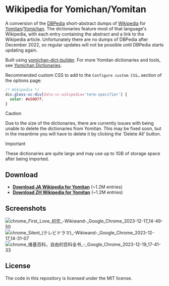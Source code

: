# Wikipedia for Yomichan/Yomitan

A conversion of the [DBPedia](https://dbpedia.org/) short-abstract dumps of
[Wikipedia](https://wikipedia.org/) for
[Yomitan](https://github.com/themoeway/yomitan)/[Yomichan](https://foosoft.net/projects/yomichan/).
The dictionaries feature most of that language's Wikipedia, with each entry
containing the abstract and a link to the Wikipedia article. Unfortunately there
are no dumps of DBPedia after December 2022, so regular updates will not be
possible until DBPedia starts updating again.

Built using
[yomichan-dict-builder](https://github.com/MarvNC/yomichan-dict-builder). For
more Yomitan dictionaries and tools, see
[Yomichan Dictionaries](https://github.com/MarvNC/yomichan-dictionaries).

Recommended custom CSS to add to the `Configure custom CSS…` section of the
options page:

```css
/* Wikipedia */
div.gloss-sc-div[data-sc-wikipedia='term-specifier'] {
  color: #e5007f;
}
```

<!-- prettier-ignore -->
> [!CAUTION] 
> Due to the size of the dictionaries, there are currently issues
> with being unable to delete the dictionaries from Yomitan. This may be fixed
> soon, but in the meantime you will have to delete it by clicking the 'Delete
> All' button.

<!-- prettier-ignore -->
> [!IMPORTANT] 
> These dictionaries are quite large and may use up to 1GB of
> storage space after being imported.

## Download

- **[Download JA Wikipedia for Yomitan](https://drive.google.com/open?id=12cNjVi6jl7t-7YR3Prleg9jqqBSlZ1e6&usp=drive_fs)**
  (~1.2M entries)
- **[Download ZH Wikipedia for Yomitan](https://drive.google.com/open?id=14VIQE88lyJaIp75nRi7w4Rva-zG1Yvta&usp=drive_fs)**
  (~1.2M entries)

## Screenshots

![chrome_First_Love_初恋_-_Wikiwand_-_Google_Chrome_2023-12-17_14-49-50](https://github.com/MarvNC/wikipedia-yomitan/assets/17340496/29c2d99a-ea26-4702-8bef-5c57ac37ece7)
![chrome_Silent_(テレビドラマ)_-_Wikiwand_-_Google_Chrome_2023-12-17_14-31-07](https://github.com/MarvNC/wikipedia-yomitan/assets/17340496/194dd4ca-c833-4cfd-9127-95a16669e445)
![chrome_维基百科，自由的百科全书_-_Google_Chrome_2023-12-19_17-41-33](https://github.com/MarvNC/wikipedia-yomitan/assets/17340496/8c6b0eda-d58d-4102-b1dc-e9934fb239d8)

## License

The code in this repository is licensed under the MIT license.
